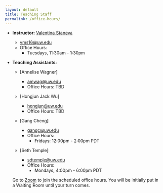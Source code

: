 ```yaml
---
layout: default
title: Teaching Staff
permalink: /office-hours/
---
```


* **Instructor:** [Valentina Staneva](https://www.linkedin.com/in/valentina-staneva-964a133/)
	* vms16@uw.edu 
	* Office Hours: 
		* Tuesdays, 11:30am - 1:30pm
* **Teaching Assistants:**
	
	* [Annelise Wagner]
		* amwag@uw.edu
		* Office Hours: TBD
		
	* [Hongjun Jack Wu]
		* hongjun@uw.edu
		* Office Hours: TBD
		
	* [Gang Cheng]
		* gangc@uw.edu
		* Office Hours:
		   * Fridays: 12:00pm - 2:00pm PDT  	
	* [Seth Temple]
		* sdtemple@uw.edu
		* Office Hours: 
			* Mondays, 4:00pm - 6:00pm	PDT

	Go to [Zoom](https://canvas.uw.edu/courses/1371982/discussion_topics) to join the scheduled office hours. You will be initially put in a Waiting Room until your turn comes.